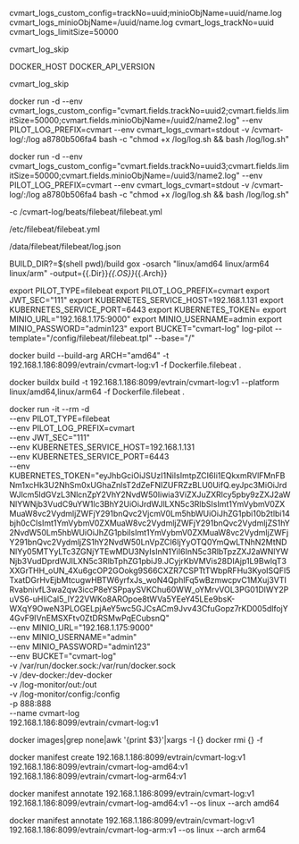 cvmart_logs_custom_config=trackNo=uuid;minioObjName=uuid/name.log
cvmart_logs_minioObjName=/uuid/name.log
cvmart_logs_trackNo=uuid
cvmart_logs_limitSize=50000

cvmart_log_skip


DOCKER_HOST
DOCKER_API_VERSION




cvmart_log_skip


docker run -d --env cvmart_logs_custom_config="cvmart.fields.trackNo=uuid2;cvmart.fields.limitSize=50000;cvmart.fields.minioObjName=/uuid2/name2.log" --env PILOT_LOG_PREFIX=cvmart --env cvmart_logs_cvmart=stdout -v /cvmart-log/:/log a8780b506fa4  bash -c "chmod  +x /log/log.sh && bash /log/log.sh"

docker run -d --env cvmart_logs_custom_config="cvmart.fields.trackNo=uuid3;cvmart.fields.limitSize=50000;cvmart.fields.minioObjName=/uuid3/name2.log" --env PILOT_LOG_PREFIX=cvmart --env cvmart_logs_cvmart=stdout -v /cvmart-log/:/log a8780b506fa4  bash -c "chmod  +x /log/log.sh && bash /log/log.sh"


-c /cvmart-log/beats/filebeat/filebeat.yml


/etc/filebeat/filebeat.yml



/data/filebeat/filebeat/log.json


BUILD_DIR?=$(shell pwd)/build
gox -osarch "linux/amd64 linux/arm64 linux/arm" -output={{.Dir}}_{{.OS}}_{{.Arch}}

export PILOT_TYPE=filebeat
export PILOT_LOG_PREFIX=cvmart
export JWT_SEC="111"
export KUBERNETES_SERVICE_HOST=192.168.1.131
export KUBERNETES_SERVICE_PORT=6443
export KUBERNETES_TOKEN=
export MINIO_URL="192.168.1.175:9000"
export MINIO_USERNAME=admin
export MINIO_PASSWORD="admin123"
export BUCKET="cvmart-log"
log-pilot --template="/config/filebeat/filebeat.tpl" --base="/"


docker  build --build-arg ARCH="amd64" -t 192.168.1.186:8099/evtrain/cvmart-log:v1 -f Dockerfile.filebeat .

docker buildx build -t 192.168.1.186:8099/evtrain/cvmart-log:v1 --platform linux/amd64,linux/arm64 -f Dockerfile.filebeat .


docker run -it --rm -d \
--env PILOT_TYPE=filebeat \
--env PILOT_LOG_PREFIX=cvmart \
--env JWT_SEC="111" \
--env KUBERNETES_SERVICE_HOST=192.168.1.131 \
--env KUBERNETES_SERVICE_PORT=6443 \
--env KUBERNETES_TOKEN="eyJhbGciOiJSUzI1NiIsImtpZCI6Ii1EQkxmRVlFMnFBNm1xcHk3U2NhSm0xUGhaZnlsT2dZeFNIZUFRZzBLU0UifQ.eyJpc3MiOiJrdWJlcm5ldGVzL3NlcnZpY2VhY2NvdW50Iiwia3ViZXJuZXRlcy5pby9zZXJ2aWNlYWNjb3VudC9uYW1lc3BhY2UiOiJrdWJlLXN5c3RlbSIsImt1YmVybmV0ZXMuaW8vc2VydmljZWFjY291bnQvc2VjcmV0Lm5hbWUiOiJhZG1pbi10b2tlbi14bjh0cCIsImt1YmVybmV0ZXMuaW8vc2VydmljZWFjY291bnQvc2VydmljZS1hY2NvdW50Lm5hbWUiOiJhZG1pbiIsImt1YmVybmV0ZXMuaW8vc2VydmljZWFjY291bnQvc2VydmljZS1hY2NvdW50LnVpZCI6IjYyOTQ0YmQwLTNhN2MtNDNlYy05MTYyLTc3ZGNjYTEwMDU3NyIsInN1YiI6InN5c3RlbTpzZXJ2aWNlYWNjb3VudDprdWJlLXN5c3RlbTphZG1pbiJ9.JCyjrKbVMVis28DIAjp1L9BwlqT3XXGrTHH_oUN_4Xu6gcOP2GOokg9S66CXZR7CSPTtTWbpRFHu3KyoISQFl5TxatDGrHvEjbMtcugwHBTW6yrfxJs_woN4QphlFq5wBzmwcpvC1MXuj3VTIRvabnivfL3wa2qw3iccP8eYSPpaySVKChu60WW_oYMrvVOL3PG01DlWY2PuVS6-uHliCal5_lY22VWKo8AROpoe8tWVa5YEeY45LEe9bsK-WXqY9OweN3PLOGELpjAeY5wc5GJCsACm9Jvv43CfuGopz7rKD005dlfojY4GvF9IVnEMSXFtv0ZtDRSMwPqECubsnQ" \
--env MINIO_URL="192.168.1.175:9000" \
--env MINIO_USERNAME="admin" \
--env MINIO_PASSWORD="admin123" \
--env BUCKET="cvmart-log" \
-v /var/run/docker.sock:/var/run/docker.sock \
-v /dev-docker:/dev-docker \
-v /log-monitor/out:/out \
-v /log-monitor/config:/config \
-p 888:888 \
--name cvmart-log \
192.168.1.186:8099/evtrain/cvmart-log:v1




docker images|grep none|awk '{print $3}'|xargs -I {} docker rmi {} -f



docker manifest create  192.168.1.186:8099/evtrain/cvmart-log:v1 \
192.168.1.186:8099/evtrain/cvmart-log-amd64:v1 \
192.168.1.186:8099/evtrain/cvmart-log-arm64:v1


docker manifest annotate 192.168.1.186:8099/evtrain/cvmart-log:v1 \
192.168.1.186:8099/evtrain/cvmart-log-amd64:v1 --os linux --arch amd64

docker manifest annotate 192.168.1.186:8099/evtrain/cvmart-log:v1 \
192.168.1.186:8099/evtrain/cvmart-log-arm:v1 --os linux --arch arm64




